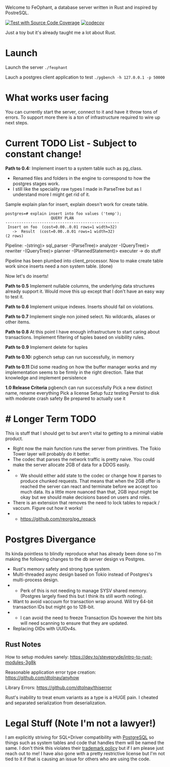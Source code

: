 Welcome to FeOphant, a database server written in Rust and inspired by PostreSQL.

[![Test with Source Code Coverage](https://github.com/chotchki/feophant/actions/workflows/test_source_coverage.yaml/badge.svg)](https://github.com/chotchki/feophant/actions/workflows/test_source_coverage.yaml) [![codecov](https://codecov.io/gh/chotchki/feophant/branch/main/graph/badge.svg?token=6JV9391LY0)](https://codecov.io/gh/chotchki/feophant)

Just a toy but it's already taught me a lot about Rust.

# Launch
Launch the server
`./feophant`

Lauch a postgres client application to test
`./pgbench -h 127.0.0.1 -p 50000`

# What works user facing
You can currently start the server, connect to it and have it throw tons of errors. To support more there is a ton of infrastructure required to wire up next steps.

# Current TODO List - Subject to constant change!
**Path to 0.4:** 
Implement insert to a system table such as pg_class.

* Renamed files and folders in the engine to correspond to how the postgres stages work.
* I still like the speciality raw types I made in ParseTree but as I understand more I might get rid of it.

Sample explain plan for insert, explain doesn't work for create table.
```
postgres=# explain insert into foo values ('temp');
                    QUERY PLAN                    
--------------------------------------------------
 Insert on foo  (cost=0.00..0.01 rows=1 width=32)
   ->  Result  (cost=0.00..0.01 rows=1 width=32)
(2 rows)
```

Pipeline: -(string)> sql_parser -(ParseTree)> analyzer -(QueryTree)> rewriter -(QueryTree)> planner -(PlannedStatement)> executer -> do stuff

Pipeline has been plumbed into client_processor. Now to make create table work since inserts need a non system table. (done)

Now let's do inserts!



**Path to 0.5**
Implement nullable columns, the underlying data structures already support it. Would move this up except that I don't have an easy way to test it.

**Path to 0.6**
Implement unique indexes. Inserts should fail on violations.

**Path to 0.7**
Implement single non joined select. No wildcards, aliases or other items.

**Path to 0.8**
At this point I have enough infrastructure to start caring about transactions. Implement filtering of tuples based on visibility rules.

**Path to 0.9**
Implement delete for tuples

**Path to 0.10:**
pgbench setup can run successfully, in memory

**Path to 0.11**
Did some reading on how the buffer manager works and my implementation seems to be firmly in the right direction. Take that knowledge and implement persistence

**1.0 Release Criteria**
pgbench can run successfully
Pick a new distinct name, rename everything
Pick a license
Setup fuzz testing
Persist to disk with moderate crash safety
Be prepared to actually use it


# # Longer Term TODO
This is stuff that I should get to but aren't vital to getting to a minimal viable product.
* Right now the main function runs the server from primitives. The Tokio Tower layer will probably do it better.
* The codec that parses the network traffic is pretty naive. You could make the server allocate 2GB of data for a DDOS easily.
* * We should either add state to the codec or change how it parses to produce chunked requests. That means that when the 2GB offer is reached the server can react and terminate before we accept too much data. Its a little more nuanced than that, 2GB input might be okay but we should make decisions based on users and roles.
* There is an extension that removes the need to lock tables to repack / vaccum. Figure out how it works!
* * https://github.com/reorg/pg_repack

# Postgres Divergance
Its kinda pointless to blindly reproduce what has already been done so I'm making the following changes to the db server design vs Postgres.

* Rust's memory safety and strong type system.
* Multi-threaded async design based on Tokio instead of Postgres's multi-process design.
* * Perk of this is not needing to manage SYSV shared memory. (Postgres largely fixed this but I think its still worth noting).
* Want to avoid vaccuum for transaction wrap around. Will try 64-bit transaction IDs but might go to 128-bit.
* * I can avoid the need to freeze Transaction IDs however the hint bits will need scanning to ensure that they are updated.
* Replacing OIDs with UUIDv4s.


## Rust Notes
How to setup modules sanely: https://dev.to/stevepryde/intro-to-rust-modules-3g8k

Reasonable application error type creation: https://github.com/dtolnay/anyhow

Library Errors: https://github.com/dtolnay/thiserror

Rust's inability to treat enum variants as a type is a HUGE pain. I cheated and separated serialization from deserialization.

# Legal Stuff (Note I'm not a lawyer!)
I am explicitly striving for SQL+Driver compatibility with [PostgreSQL](https://www.postgresql.org) so things such as system tables and code that handles them will be named the same. I don't think this violates their [trademark policy](https://www.postgresql.org/about/policies/trademarks/) but if I am please just reach out to me! I have also gone with a pretty restrictive license but I'm not tied to it if that is causing an issue for others who are using the code.